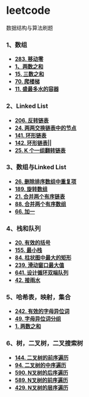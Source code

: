 # leetcode
数据结构与算法刷题
### 1、数组
- **[283. 移动零](https://leetcode-cn.com/problems/move-zeroes/)**
- **[1、两数之和](https://leetcode-cn.com/problems/two-sum/)**
- **[15. 三数之和](https://leetcode-cn.com/problems/3sum/)**
- **[70. 爬楼梯](https://leetcode-cn.com/problems/climbing-stairs/)**
- **[11. 盛最多水的容器](https://leetcode-cn.com/problems/container-with-most-water/)**
### 2、Linked List
- **[206. 反转链表](https://leetcode-cn.com/problems/reverse-linked-list/)**
- **[24. 两两交换链表中的节点](https://leetcode-cn.com/problems/swap-nodes-in-pairs/)**
- **[141. 环形链表](https://leetcode-cn.com/problems/linked-list-cycle/)**
- **[142. 环形链表||](https://leetcode-cn.com/problems/linked-list-cycle-ii/)**
- **[25. K 个一组翻转链表](https://leetcode-cn.com/problems/reverse-nodes-in-k-group/)**
### 3、数组与Linked List
- **[26. 删除排序数组中重复项](https://leetcode-cn.com/problems/remove-duplicates-from-sorted-array/)**
- **[189. 旋转数组](https://leetcode-cn.com/problems/rotate-array/)**
- **[21. 合并两个有序链表](https://leetcode-cn.com/problems/merge-two-sorted-lists/)**
- **[88. 合并两个有序数组](https://leetcode-cn.com/problems/merge-sorted-array/)**
- **[66. 加一](https://leetcode-cn.com/problems/plus-one/)**
### 4、栈和队列
- **[20. 有效的括号](https://leetcode-cn.com/problems/valid-parentheses/description/)**
- **[155. 最小栈](https://leetcode-cn.com/problems/min-stack/)**
- **[84. 柱状图中最大的矩形](https://leetcode-cn.com/problems/largest-rectangle-in-histogram/)**
- **[239. 滑动窗口最大值](https://leetcode-cn.com/problems/sliding-window-maximum/)**
- **[641. 设计循环双端队列](https://leetcode-cn.com/problems/design-circular-deque/?utm_source=LCUS&utm_medium=ip_redirect_q_uns&utm_campaign=transfer2china)**
- **[42. 接雨水](https://leetcode-cn.com/problems/trapping-rain-water/)**
### 5、哈希表，映射，集合
- **[242. 有效的字母异位词](https://leetcode-cn.com/problems/valid-anagram/description/)**
- **[49. 字母异位词分组](https://leetcode-cn.com/problems/group-anagrams/)**
- **[1. 两数之和](https://leetcode-cn.com/problems/two-sum/description/)**
### 6、树，二叉树，二叉搜索树
- **[144. 二叉树的前序遍历](https://leetcode-cn.com/problems/binary-tree-preorder-traversal/)**
- **[94. 二叉树的中序遍历](https://leetcode-cn.com/problems/binary-tree-inorder-traversal/)**
- **[590. N叉树的后序遍历](https://leetcode-cn.com/problems/n-ary-tree-postorder-traversal/)**
- **[589. N叉树的前序遍历](https://leetcode-cn.com/problems/n-ary-tree-preorder-traversal/description/)**
- **[429. N叉树的层序遍历](https://leetcode-cn.com/problems/n-ary-tree-level-order-traversal/)**

